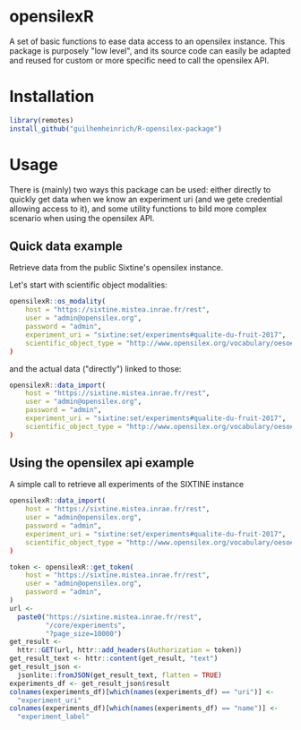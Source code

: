 # opensilexR

A set of basic functions to ease data access to an opensilex instance. This package is purposely "low level", and its source code can easily be adapted and reused for custom or more specific need to call the opensilex API.

# Installation

```R
library(remotes)
install_github("guilhemheinrich/R-opensilex-package")
```

# Usage

There is (mainly) two ways this package can be used: either directly to quickly get data when we know an experiment uri (and we gete credential allowing access to it), and some utility functions to bild more complex scenario when using the opensilex API.

## Quick data example

Retrieve data from the public Sixtine's opensilex instance.

Let's start with scientific object modalities:
```R
opensilexR::os_modality(
    host = "https://sixtine.mistea.inrae.fr/rest",
    user = "admin@opensilex.org",
    password = "admin",
    experiment_uri = "sixtine:set/experiments#qualite-du-fruit-2017",
    scientific_object_type = "http://www.opensilex.org/vocabulary/oeso#SubPlot")
)
```

and the actual data ("directly") linked to those: 
```R
opensilexR::data_import(
    host = "https://sixtine.mistea.inrae.fr/rest",
    user = "admin@opensilex.org",
    password = "admin",
    experiment_uri = "sixtine:set/experiments#qualite-du-fruit-2017",
    scientific_object_type = "http://www.opensilex.org/vocabulary/oeso#SubPlot")
)
```

## Using the opensilex api example

A simple call to retrieve all experiments of the SIXTINE instance
```R
opensilexR::data_import(
    host = "https://sixtine.mistea.inrae.fr/rest",
    user = "admin@opensilex.org",
    password = "admin",
    experiment_uri = "sixtine:set/experiments#qualite-du-fruit-2017",
    scientific_object_type = "http://www.opensilex.org/vocabulary/oeso#SubPlot")
)

token <- opensilexR::get_token(
    host = "https://sixtine.mistea.inrae.fr/rest",
    user = "admin@opensilex.org",
    password = "admin",
)
url <-
  paste0("https://sixtine.mistea.inrae.fr/rest",
         "/core/experiments",
         "?page_size=10000")
get_result <-
  httr::GET(url, httr::add_headers(Authorization = token))
get_result_text <- httr::content(get_result, "text")
get_result_json <-
  jsonlite::fromJSON(get_result_text, flatten = TRUE)
experiments_df <- get_result_json$result
colnames(experiments_df)[which(names(experiments_df) == "uri")] <-
  "experiment_uri"
colnames(experiments_df)[which(names(experiments_df) == "name")] <-
  "experiment_label"
```
